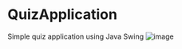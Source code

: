 # QuizApplication
Simple quiz application using Java Swing
![image](https://user-images.githubusercontent.com/76786076/220171264-c9907c91-2c22-48d6-9a2a-c08c2791d789.png)
